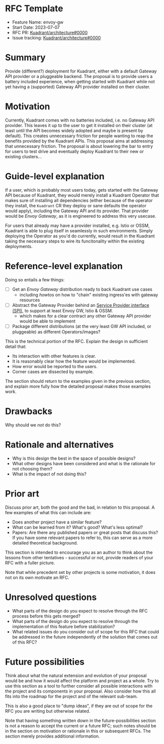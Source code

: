 # RFC Template

- Feature Name: envoy-gw
- Start Date: 2023-07-07
- RFC PR: [Kuadrant/architecture#0000](https://github.com/Kuadrant/architecture/pull/0000)
- Issue tracking: [Kuadrant/architecture#0000](https://github.com/Kuadrant/architecture/issues/0000)

# Summary
[summary]: #summary

Provide (different?) deployment for Kuadrant, either with a default Gateway API provider or a pluggeable
backend. The proposal is to provide users a battery included experience, when getting started with
Kuadrant while not yet having a (supported) Gateway API provider installed on their cluster.

# Motivation
[motivation]: #motivation

Currently, Kuadrant comes with no batteries included, i.e. no Gateway API provider. This leaves it up to
the user to get it installed on their cluster (at least until the API becomes widely adopted and maybe is
present by default). This creates unnecessary friction for people wanting to reap the benefits provided
by the Kuadrant APIs. This proposal aims at addressing that unnecessary friction. The proposal is about
lowering the bar to entry for users to test drive and eventually deploy Kuadrant to their new or existing
clusters…

# Guide-level explanation
[guide-level-explanation]: #guide-level-explanation

If a user, which is probably most users today, gets started with the Gateway API because of Kuadrant,
they would merely install a Kuadrant Operator that makes sure of installing all dependencies (either
because of the operator they install, the `Kuadrant` CR they deploy or sane defaults the operator would
apply), including the Gateway API and its provider. That provider would be _Envoy Gateway_, as it is
engineered to address this very usecase. 

For users that already may have a provider installed, e.g. Istio or OSSM, Kuadrant is able to plug itself
in seamlessly in such environments. Simply deploying the Operator as you'd do currently, would result in
the Kuadrant taking the necessary steps to wire its funcitonality within the existing deployments.

# Reference-level explanation
[reference-level-explanation]: #reference-level-explanation

Doing so entails a few things: 

 - [ ] Get an _Envoy Gateway_ distribution ready to back Kuadrant use cases
   - including _howtos_ on how to "chain" existing ingress'es with gateway resources
 - [ ] Abstract the Gateway Provider behind an [Service Provider interface (SPI)](https://en.wikipedia.org/wiki/Service_provider_interface), to support at least Envoy GW, Istio & OSSM.
   - which makes for a clear contract any other Gateway API provider would be able to implement
 - [ ] Package different distributions (at the very least GW API included, or pluggeable) as different Operators/images?

This is the technical portion of the RFC. Explain the design in sufficient detail that:

- Its interaction with other features is clear.
- It is reasonably clear how the feature would be implemented.
- How error would be reported to the users.
- Corner cases are dissected by example.

The section should return to the examples given in the previous section, and explain more fully how the detailed proposal makes those examples work.

# Drawbacks
[drawbacks]: #drawbacks

Why should we *not* do this?

# Rationale and alternatives
[rationale-and-alternatives]: #rationale-and-alternatives

- Why is this design the best in the space of possible designs?
- What other designs have been considered and what is the rationale for not choosing them?
- What is the impact of not doing this?

# Prior art
[prior-art]: #prior-art

Discuss prior art, both the good and the bad, in relation to this proposal.
A few examples of what this can include are:

- Does another project have a similar feature?
- What can be learned from it? What's good? What's less optimal?
- Papers: Are there any published papers or great posts that discuss this? If you have some relevant papers to refer to, this can serve as a more detailed theoretical background.

This section is intended to encourage you as an author to think about the lessons from other tentatives - successful or not, provide readers of your RFC with a fuller picture.

Note that while precedent set by other projects is some motivation, it does not on its own motivate an RFC.

# Unresolved questions
[unresolved-questions]: #unresolved-questions

- What parts of the design do you expect to resolve through the RFC process before this gets merged?
- What parts of the design do you expect to resolve through the implementation of this feature before stabilization?
- What related issues do you consider out of scope for this RFC that could be addressed in the future independently of the solution that comes out of this RFC?

# Future possibilities
[future-possibilities]: #future-possibilities

Think about what the natural extension and evolution of your proposal would be and how it would affect the platform and project as a whole. Try to use this section as a tool to further consider all possible interactions with the project and its components in your proposal. Also consider how this all fits into the roadmap for the project and of the relevant sub-team.

This is also a good place to "dump ideas", if they are out of scope for the RFC you are writing but otherwise related.

Note that having something written down in the future-possibilities section is not a reason to accept the current or a future RFC; such notes should be in the section on motivation or rationale in this or subsequent RFCs. The section merely provides additional information.